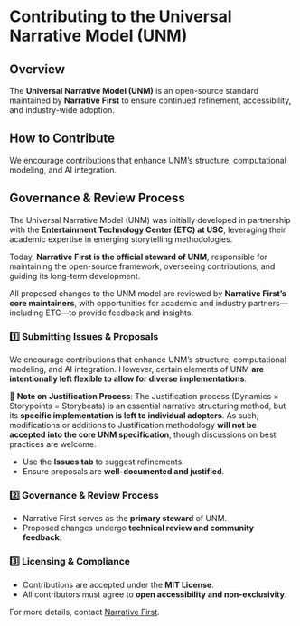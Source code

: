 # Contributing to the Universal Narrative Model (UNM)  

## Overview  
The **Universal Narrative Model (UNM)** is an open-source standard maintained by **Narrative First** to ensure continued refinement, accessibility, and industry-wide adoption.  

## How to Contribute  
We encourage contributions that enhance UNM’s structure, computational modeling, and AI integration. 

## Governance & Review Process  

The Universal Narrative Model (UNM) was initially developed in partnership with the **Entertainment Technology Center (ETC) at USC**, leveraging their academic expertise in emerging storytelling methodologies.  

Today, **Narrative First is the official steward of UNM**, responsible for maintaining the open-source framework, overseeing contributions, and guiding its long-term development.  

All proposed changes to the UNM model are reviewed by **Narrative First’s core maintainers**, with opportunities for academic and industry partners—including ETC—to provide feedback and insights.

### 1️⃣ Submitting Issues & Proposals  

We encourage contributions that enhance UNM’s structure, computational modeling, and AI integration. However, certain elements of UNM **are intentionally left flexible to allow for diverse implementations**.  

🚨 **Note on Justification Process**: The Justification process (Dynamics × Storypoints = Storybeats) is an essential narrative structuring method, but its **specific implementation is left to individual adopters**. As such, modifications or additions to Justification methodology **will not be accepted into the core UNM specification**, though discussions on best practices are welcome.  
 
- Use the **Issues tab** to suggest refinements.  
- Ensure proposals are **well-documented and justified**.  

### **2️⃣ Governance & Review Process**  
- Narrative First serves as the **primary steward** of UNM.  
- Proposed changes undergo **technical review and community feedback**.  

### **3️⃣ Licensing & Compliance**  
- Contributions are accepted under the **MIT License**.  
- All contributors must agree to **open accessibility and non-exclusivity**.  

For more details, contact [Narrative First](https://narrativefirst.com).